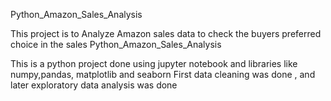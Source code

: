  Python_Amazon_Sales_Analysis

This project is to Analyze Amazon sales data to check the buyers preferred choice in the sales Python_Amazon_Sales_Analysis

This is a python project done using jupyter notebook and libraries like numpy,pandas, matplotlib and seaborn
First data cleaning was done , and later exploratory data analysis was done
